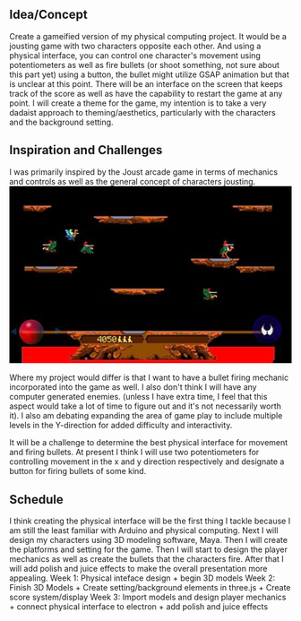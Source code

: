 ## Idea/Concept
Create a gameified version of my physical computing project. It would be a jousting game with two characters opposite each other. And using a physical interface, you can control one character's movement using potentiometers as well as fire bullets (or shoot something, not sure about this part yet) using a button, the bullet might utilize GSAP animation but that is unclear at this point. There will be an interface on the screen that keeps track of the score as well as have the capability to restart the game at any point. I will create a theme for the game, my intention is to take a very dadaist approach to theming/aesthetics, particularly with the characters and the background setting.

## Inspiration and Challenges
I was primarily inspired by the Joust arcade game in terms of mechanics and controls as well as the general concept of characters jousting. 
![Image1](images/joust.jpg?raw=true "Joust")

Where my project would differ is that I want to have a bullet firing mechanic incorporated into the game as well. I also don't think I will have any computer generated enemies. (unless I have extra time, I feel that this aspect would take a lot of time to figure out and it's not necessarily worth it). I also am debating expanding the area of game play to include multiple levels in the Y-direction for added difficulty and interactivity. 

It will be a challenge to determine the best physical interface for movement and firing bullets. At present I think I will use two potentiometers for controlling movement in the x and y direction respectively and designate a button for firing bullets of some kind. 

## Schedule
I think creating the physical interface will be the first thing I tackle because I am still the least familiar with Arduino and physical computing. Next I will design my characters using 3D modeling software, Maya. Then I will create the platforms and setting for the game. Then I will start to design the player mechanics as well as create the bullets that the characters fire. After that I will add polish and juice effects to make the overall presentation more appealing. 
Week 1: Physical inteface design + begin 3D models 
Week 2: Finish 3D Models + Create setting/background elements in three.js + Create score system/display
Week 3: Import models and design player mechanics + connect physical interface to electron + add polish and juice effects